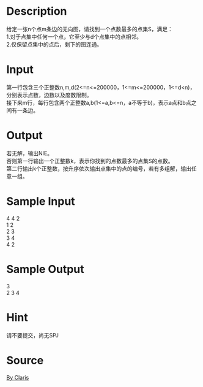
# Description

<div class="content"><p>给定一张n个点m条边的无向图，请找到一个点数最多的点集S，满足：<br/>
1.对于点集中任何一个点，它至少与d个点集中的点相邻。<br/>
2.仅保留点集中的点后，剩下的图连通。</p></div>

# Input

<div class="content"><p>第一行包含三个正整数n,m,d(2&lt;=n&lt;=200000，1&lt;=m&lt;=200000，1&lt;=d&lt;n)，分别表示点数，边数以及度数限制。<br/>
接下来m行，每行包含两个正整数a,b(1&lt;=a,b&lt;=n，a不等于b)，表示a点和b点之间有一条边。</p></div>

# Output

<div class="content"><p>若无解，输出NIE。<br/>
否则第一行输出一个正整数k，表示你找到的点数最多的点集S的点数。<br/>
第二行输出k个正整数，按升序依次输出点集中的点的编号，若有多组解，输出任意一组。</p></div>

# Sample Input

<div class="content"><span class="sampledata">4 4 2<br/>
1 2<br/>
2 3<br/>
3 4<br/>
4 2</span></div>

# Sample Output

<div class="content"><span class="sampledata">3<br/>
2 3 4<br/>
</span></div>

# Hint

<div class="content"><p></p><p>请不要提交，尚无SPJ</p><p></p></div>

# Source

<div class="content"><p><a href="problemset.php?search=By Claris">By Claris</a></p></div>

